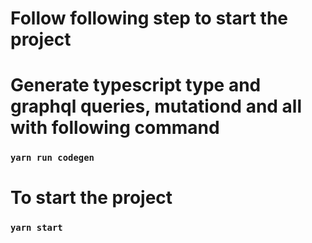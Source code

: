# Follow following step to start the project

# Generate typescript type and graphql queries, mutationd and all with following command

### `yarn run codegen`

# To start the project

### `yarn start`

